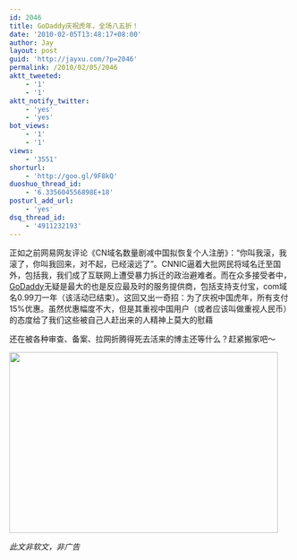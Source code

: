 ```yaml
---
id: 2046
title: GoDaddy庆祝虎年，全场八五折！
date: '2010-02-05T13:48:17+08:00'
author: Jay
layout: post
guid: 'http://jayxu.com/?p=2046'
permalink: /2010/02/05/2046
aktt_tweeted:
    - '1'
    - '1'
aktt_notify_twitter:
    - 'yes'
    - 'yes'
bot_views:
    - '1'
    - '1'
views:
    - '3551'
shorturl:
    - 'http://goo.gl/9F8kQ'
duoshuo_thread_id:
    - '6.335604556898E+18'
posturl_add_url:
    - 'yes'
dsq_thread_id:
    - '4911232193'
---
```


正如之前网易网友评论《CN域名数量剧减中国拟恢复个人注册》：“你叫我滚，我滚了，你叫我回来，对不起，已经滚远了”。CNNIC逼着大批网民将域名迁至国外，包括我，我们成了互联网上遭受暴力拆迁的政治避难者。而在众多接受者中，<a href="https://sg.godaddy.com/" target="_blank">GoDaddy</a>无疑是最大的也是反应最及时的服务提供商，包括支持支付宝，com域名0.99刀一年（该活动已结束）。这回又出一奇招：为了庆祝中国虎年，所有支付15%优惠。虽然优惠幅度不大，但是其重视中国用户（或者应该叫做重视人民币）的态度给了我们这些被自己人赶出来的人精神上莫大的慰藉

还在被各种审查、备案、拉网折腾得死去活来的博主还等什么？赶紧搬家吧～

<a href="http://jayxu.com/log/wp-content/uploads/2010/02/2010-02-05_13.32.44.png"><img class="alignnone size-medium wp-image-2047" title="2010-02-05_13.32.44" src="http://jayxu.com/log/wp-content/uploads/2010/02/2010-02-05_13.32.44.png" alt="" width="480" height="323" /></a>

<em>此文非软文，非广告</em>
